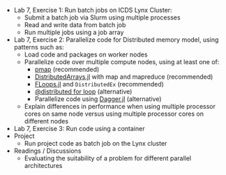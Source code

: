 - Lab 7, Exercise 1:  Run batch jobs on ICDS Lynx Cluster:
   - Submit a batch job via Slurm using multiple processes
   - Read and write data from batch job
   - Run multiple jobs using a job array
- Lab 7, Exercise 2:  Parallelize code for Distributed memory model, using patterns such as:
   + Load code and packages on worker nodes
   + Parallelize code over multiple compute nodes, using at least one of:
      - [pmap](https://docs.julialang.org/en/v1/stdlib/Distributed/#Distributed.pmap) (recommended)
      - [DistributedArrays.jl](https://juliaparallel.github.io/DistributedArrays.jl/stable/) with map and mapreduce (recommended)
      - [FLoops.jl](https://juliafolds.github.io/FLoops.jl/dev/) and `DistributedEx` (recommended)
      - [@distributed for loop](https://docs.julialang.org/en/v1/stdlib/Distributed/#Distributed.@distributed) (alternative)
      - Parallelize code using [Dagger.jl](https://juliaparallel.github.io/Dagger.jl/dev/) (alternative)
   + Explain differences in performance when using multiple processor cores on same node versus using multiple processor cores on different nodes
- Lab 7, Exercise 3:  Run code using a container
- Project
   - Run project code as batch job on the Lynx cluster
- Readings / Discussions
   - Evaluating the suitability of a problem for different parallel architectures
